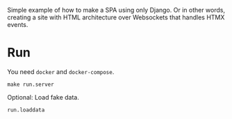 Simple example of how to make a SPA using only Django. Or in other words, creating a site with HTML architecture over Websockets that handles HTMX events.

# Run

You need `docker` and `docker-compose`.

```
make run.server
```

Optional: Load fake data.

```
run.loaddata
```

